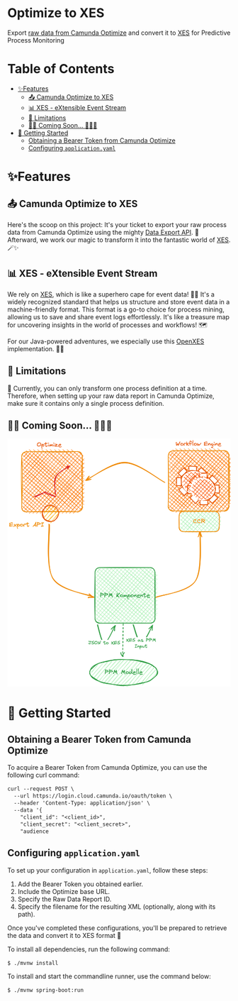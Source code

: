 # Optimize to XES

Export [raw data from Camunda Optimize](https://docs.camunda.io/optimize/apis-tools/optimize-api/report/get-data-export/) 
and convert it to [XES](https://xes-standard.org/) for Predictive Process Monitoring

# Table of Contents

* [✨Features](#features)
  * [📤 Camunda Optimize to XES](#-camunda-optimize-to-xes)
  * [📊 XES - eXtensible Event Stream](#-xes---extensible-event-stream)
  * [🚫 Limitations](#-limitations)
  * [🚀🔜 Coming Soon... 🌟🎉👀](#-coming-soon-)
* [🚀 Getting Started](#-getting-started)
  * [Obtaining a Bearer Token from Camunda Optimize](#obtaining-a-bearer-token-from-camunda-optimize)
  * [Configuring `application.yaml`](#configuring-applicationyaml)

# ✨Features

## 📤 Camunda Optimize to XES

Here's the scoop on this project: It's your ticket to export your raw process data from Camunda Optimize using the 
mighty [Data Export API](https://docs.camunda.io/optimize/apis-tools/optimize-api/report/get-data-export/). 🚀 
Afterward, we work our magic to transform it into the fantastic world of [XES](#-xes---extensible-event-stream). 🪄✨

## 📊 XES - eXtensible Event Stream

We rely on [XES](https://www.xes-standard.org/openxes/start), which is like a superhero cape for event data! 🦸‍♂️ 
It's a widely recognized standard that helps us structure and store event data in a machine-friendly format. This 
format is a go-to choice for process mining, allowing us to save and share event logs effortlessly. It's like a 
treasure map for uncovering insights in the world of processes and workflows! 🗺️

For our Java-powered adventures, we especially use this [OpenXES](http://code.deckfour.org/xes/) implementation. 🧑‍💻

## 🚫 Limitations

🛑 Currently, you can only transform one process definition at a time. Therefore, when setting up your raw data report 
in Camunda Optimize, make sure it contains only a single process definition.

## 🚀🔜 Coming Soon... 🌟🎉👀

![Optimize CCR PPM Cycle](./assets/ppm-cycle.png)

# 🚀 Getting Started

## Obtaining a Bearer Token from Camunda Optimize

To acquire a Bearer Token from Camunda Optimize, you can use the following curl command:

```shell
curl --request POST \
  --url https://login.cloud.camunda.io/oauth/token \
  --header 'Content-Type: application/json' \
  --data '{
    "client_id": "<client_id>",
    "client_secret": "<client_secret>",
    "audience
```

## Configuring `application.yaml`

To set up your configuration in `application.yaml`, follow these steps:

1. Add the Bearer Token you obtained earlier.
2. Include the Optimize base URL.
3. Specify the Raw Data Report ID.
4. Specify the filename for the resulting XML (optionally, along with its path).

Once you've completed these configurations, you'll be prepared to retrieve the data and convert it to XES format 🎉

To install all dependencies, run the following command:

```shell
$ ./mvnw install
```

To install and start the commandline runner, use the command below:

```shell
$ ./mvnw spring-boot:run
```